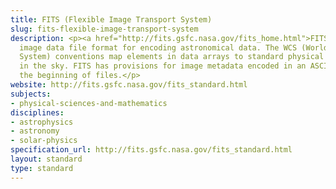 ```yaml
---
title: FITS (Flexible Image Transport System)
slug: fits-flexible-image-transport-system
description: <p><a href="http://fits.gsfc.nasa.gov/fits_home.html">FITS</a> is an
  image data file format for encoding astronomical data. The WCS (World Coordinate
  System) conventions map elements in data arrays to standard physical coordinates
  in the sky. FITS has provisions for image metadata encoded in an ASCII header at
  the beginning of files.</p>
website: http://fits.gsfc.nasa.gov/fits_standard.html
subjects:
- physical-sciences-and-mathematics
disciplines:
- astrophysics
- astronomy
- solar-physics
specification_url: http://fits.gsfc.nasa.gov/fits_standard.html
layout: standard
type: standard
---
```


